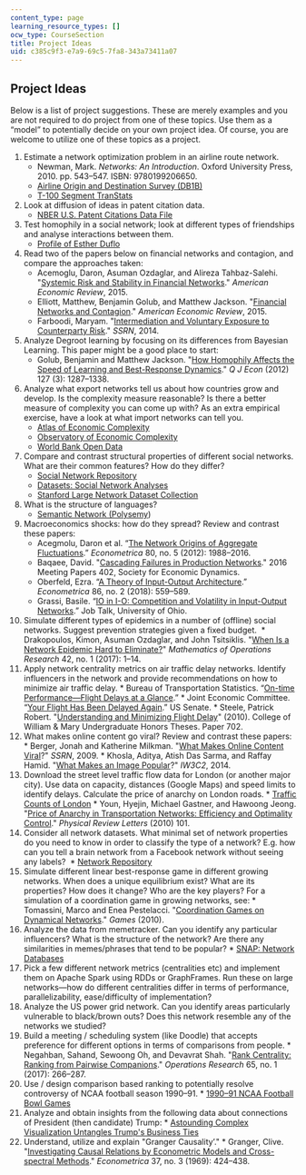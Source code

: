 ```yaml
---
content_type: page
learning_resource_types: []
ocw_type: CourseSection
title: Project Ideas
uid: c385c9f3-e7a9-69c5-7fa8-343a73411a07
---
```


Project Ideas
-------------

Below is a list of project suggestions. These are merely examples and you are not required to do project from one of these topics. Use them as a “model” to potentially decide on your own project idea. Of course, you are welcome to utilize one of these topics as a project.

1.  Estimate a network optimization problem in an airline route network.
    *   Newman, Mark. _Networks: An Introduction_. Oxford University Press, 2010. pp. 543–547. ISBN: 9780199206650.  
    *   [Airline Origin and Destination Survey (DB1B)](https://www.transtats.bts.gov/DatabaseInfo.asp?DB_ID=125)
    *   [T-100 Segment TranStats](https://www.transtats.bts.gov/Fields.asp?Table_ID=293 )
2.  Look at diffusion of ideas in patent citation data.
    *   [NBER U.S. Patent Citations Data File](http://www.nber.org/patents/)
3.  Test homophily in a social network; look at different types of friendships and analyse interactions between them.
    *   [Profile of Esther Duflo](http://economics.mit.edu/faculty/eduflo/social)
4.  Read two of the papers below on financial networks and contagion, and compare the approaches taken:
    *   Acemoglu, Daron, Asuman Ozdaglar, and Alireza Tahbaz-Salehi. "[Systemic Risk and Stability in Financial Networks](http://www.nber.org/papers/w18727)." _American Economic Review_, 2015.
    *   Elliott, Matthew, Benjamin Golub, and Matthew Jackson. "[Financial Networks and Contagion](https://papers.ssrn.com/sol3/papers.cfm?abstract_id=2175056)." _American Economic Review_, 2015.
    *   Farboodi, Maryam. "[Intermediation and Voluntary Exposure to Counterparty Risk](https://papers.ssrn.com/sol3/papers.cfm?abstract_id=2535900)." _SSRN_, 2014.
5.  Analyze Degroot learning by focusing on its differences from Bayesian Learning. This paper might be a good place to start:
    *   Golub, Benjamin and Matthew Jackson. "[How Homophily Affects the Speed of Learning and Best-Response Dynamics](https://arxiv.org/abs/0811.4013)." _Q J Econ_ (2012) 127 (3): 1287–1338.
6.  Analyze what export networks tell us about how countries grow and develop. Is the complexity measure reasonable? Is there a better measure of complexity you can come up with? As an extra empirical exercise, have a look at what import networks can tell you.
    *   [Atlas of Economic Complexity](http://atlas.cid.harvard.edu/)
    *   [Observatory of Economic Complexity](https://oec.world/)
    *   [World Bank Open Data](http://data.worldbank.org/)
7.  Compare and contrast structural properties of different social networks. What are their common features? How do they differ?
    *   [Social Network Repository](http://networkrepository.com/soc.php)
    *   [Datasets: Social Network Analyses](https://sites.google.com/a/umn.edu/social-network-analysis/resources/dataset)
    *   [Stanford Large Network Dataset Collection](http://snap.stanford.edu/data/)
8.  What is the structure of languages?
    *   [Semantic Network (Polysemy](http://hyoun.me/language/index.html))
9.  Macroeconomics shocks: how do they spread? Review and contrast these papers:
    *   Acegmolu, Daron et al. “[The Network Origins of Aggregate Fluctuations](https://onlinelibrary.wiley.com/doi/abs/10.3982/ECTA9623).” _Econometrica_ 80, no. 5 (2012): 1988–2016.
    *   Baqaee, David. "[Cascading Failures in Production Networks](https://ideas.repec.org/p/red/sed016/402.html)." 2016 Meeting Papers 402, Society for Economic Dynamics.
    *   Oberfeld, Ezra. “[A Theory of Input-Output Architecture](https://papers.ssrn.com/sol3/papers.cfm?abstract_id=1967148).” _Econometrica_ 86, no. 2 (2018): 559–589. 
    *   Grassi, Basile. “[IO in I-O: Competition and Volatility in Input-Output Networks](https://www.sv.uio.no/econ/english/research/news-and-events/events/guest-lectures-seminars/job-market/2017-01-23-grassi.html).” Job Talk, University of Ohio.
10.  Simulate different types of epidemics in a number of (offline) social networks. Suggest prevention strategies given a fixed budget. 
    *   Drakopoulos, Kimon, Asuman Ozdaglar, and John Tsitsiklis. "[When Is a Network Epidemic Hard to Eliminate?](http://www.mit.edu/~jnt/publ.html#journal)" _Mathematics of Operations Research_ 42, no. 1 (2017): 1–14.
11.  Apply network centrality metrics on air traffic delay networks. Identify influencers in the network and provide recommendations on how to minimize air traffic delay.
    *   Bureau of Transportation Statistics. “[On-time Performance—Flight Delays at a Glance](http://www.transtats.bts.gov).”
    *   Joint Economic Committee. “[Your Flight Has Been Delayed Again](https://www.jec.senate.gov/public/index.cfm/democrats/2008/5/your-flight-has-been-delayed-again_1539).” US Senate.
    *   Steele, Patrick Robert. "[Understanding and Minimizing Flight Delay](https://scholarworks.wm.edu/honorstheses/702/?utm_source=scholarworks.wm.edu%2Fhonorstheses%2F702&utm_medium=PDF&utm_campaign=PDFCoverPages)" (2010). College of William & Mary Undergraduate Honors Theses. Paper 702.
12.  What makes online content go viral? Review and contrast these papers:
    *   Berger, Jonah and Katherine Milkman. "[What Makes Online Content Viral](https://papers.ssrn.com/sol3/papers.cfm?abstract_id=1528077)?" _SSRN_, 2009.
    *   Khosla, Aditya, Atish Das Sarma, and Raffay Hamid. "[What Makes an Image Popular](http://popularity.csail.mit.edu/)?" _IW3C2_, 2014.
13.  Download the street level traffic flow data for London (or another major city). Use data on capacity, distances (Google Maps) and speed limits to identify delays. Calculate the price of anarchy on London roads.
    *   [Traffic Counts of London](https://vis.oobrien.com/trafficcounts/)
    *   Youn, Hyejin, Michael Gastner, and Hawoong Jeong. "[Price of Anarchy in Transportation Networks: Efficiency and Optimality Control](https://arxiv.org/abs/0712.1598)." _Physical Review Letters_ (2010) 101.
14.  Consider all network datasets. What minimal set of network properties do you need to know in order to classify the type of a network? E.g. how can you tell a brain network from a Facebook network without seeing any labels? 
    *   [Network Repository](http://networkrepository.com/)
15.  Simulate different linear best-response game in different growing networks. When does a unique equilibrium exist? What are its properties? How does it change? Who are the key players? For a simulation of a coordination game in growing networks, see:
    *   Tomassini, Marco and Enea Pestelacci. "[Coordination Games on Dynamical Networks](http://www.mdpi.com/2073-4336/1/3/242)." _Games_ (2010).
16.  Analyze the data from memetracker. Can you identify any particular influencers? What is the structure of the network? Are there any similarities in memes/phrases that tend to be popular?
    *   [SNAP: Network Databases](http://snap.stanford.edu/data/memetracker9.html)
17.  Pick a few different network metrics (centralities etc) and implement them on Apache Spark using RDDs or GraphFrames. Run these on large networks—how do different centralities differ in terms of performance, parallelizability, ease/difficulty of implementation?
18.  Analyze the US power grid network. Can you identify areas particularly vulnerable to black/brown outs? Does this network resemble any of the networks we studied?
19.  Build a meeting / scheduling system (like Doodle) that accepts preference for different options in terms of comparisons from people.
    *   Negahban, Sahand, Sewoong Oh, and Devavrat Shah. "[Rank Centrality: Ranking from Pairwise Companions](https://dspace.mit.edu/handle/1721.1/111030)." _Operations Research_ 65, no. 1 (2017): 266–287.
20.  Use / design comparison based ranking to potentially resolve controversy of NCAA football season 1990–91.
    *   [1990–91 NCAA Football Bowl Games](https://en.wikipedia.org/wiki/1990%E2%80%9391_NCAA_football_bowl_games)
21.  Analyze and obtain insights from the following data about connections of President (then candidate) Trump:
    *   [Astounding Complex Visualization Untangles Trump's Business Ties](https://www.wired.com/2017/01/kim-albrecht-trump-data-viz/)
22.  Understand, utilize and explain "Granger Causality’."
    *   Granger, Clive. "[Investigating Causal Relations by Econometric Models and Cross-spectral Methods](https://www.semanticscholar.org/paper/Investigating-Causal-Relations-by-Econometric-and-Granger/1c6805d6029f56b49041f7578ad4a412a0327953)." _Econometrica_ 37, no. 3 (1969): 424–438.